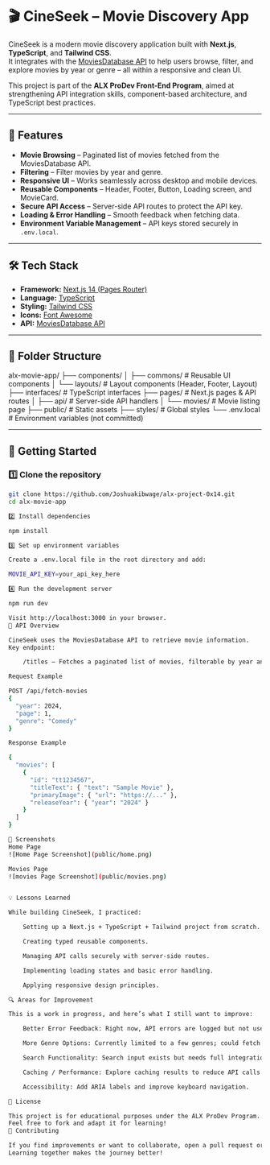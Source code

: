 # 🎬 CineSeek – Movie Discovery App

CineSeek is a modern movie discovery application built with **Next.js**, **TypeScript**, and **Tailwind CSS**.  
It integrates with the [MoviesDatabase API](https://rapidapi.com/SAdrian/api/moviesdatabase/) to help users browse, filter, and explore movies by year or genre – all within a responsive and clean UI.

This project is part of the **ALX ProDev Front-End Program**, aimed at strengthening API integration skills, component-based architecture, and TypeScript best practices.

---

## 📌 Features

- **Movie Browsing** – Paginated list of movies fetched from the MoviesDatabase API.
- **Filtering** – Filter movies by year and genre.
- **Responsive UI** – Works seamlessly across desktop and mobile devices.
- **Reusable Components** – Header, Footer, Button, Loading screen, and MovieCard.
- **Secure API Access** – Server-side API routes to protect the API key.
- **Loading & Error Handling** – Smooth feedback when fetching data.
- **Environment Variable Management** – API keys stored securely in `.env.local`.

---

## 🛠 Tech Stack

- **Framework:** [Next.js 14 (Pages Router)](https://nextjs.org/)
- **Language:** [TypeScript](https://www.typescriptlang.org/)
- **Styling:** [Tailwind CSS](https://tailwindcss.com/)
- **Icons:** [Font Awesome](https://fontawesome.com/)
- **API:** [MoviesDatabase API](https://rapidapi.com/SAdrian/api/moviesdatabase/)

---

## 📂 Folder Structure

alx-movie-app/
├── components/
│ ├── commons/ # Reusable UI components
│ └── layouts/ # Layout components (Header, Footer, Layout)
├── interfaces/ # TypeScript interfaces
├── pages/ # Next.js pages & API routes
│ ├── api/ # Server-side API handlers
│ └── movies/ # Movie listing page
├── public/ # Static assets
├── styles/ # Global styles
└── .env.local # Environment variables (not committed)


---

## 🚀 Getting Started

### 1️⃣ Clone the repository
```bash
git clone https://github.com/Joshuakibwage/alx-project-0x14.git
cd alx-movie-app

2️⃣ Install dependencies

npm install

3️⃣ Set up environment variables

Create a .env.local file in the root directory and add:

MOVIE_API_KEY=your_api_key_here

4️⃣ Run the development server

npm run dev

Visit http://localhost:3000 in your browser.
📡 API Overview

CineSeek uses the MoviesDatabase API to retrieve movie information.
Key endpoint:

    /titles – Fetches a paginated list of movies, filterable by year and genre.

Request Example

POST /api/fetch-movies
{
  "year": 2024,
  "page": 1,
  "genre": "Comedy"
}

Response Example

{
  "movies": [
    {
      "id": "tt1234567",
      "titleText": { "text": "Sample Movie" },
      "primaryImage": { "url": "https://..." },
      "releaseYear": { "year": "2024" }
    }
  ]
}

📱 Screenshots
Home Page
![Home Page Screenshot](public/home.png)

Movies Page
![movies Page Screenshot](public/movies.png)


💡 Lessons Learned

While building CineSeek, I practiced:

    Setting up a Next.js + TypeScript + Tailwind project from scratch.

    Creating typed reusable components.

    Managing API calls securely with server-side routes.

    Implementing loading states and basic error handling.

    Applying responsive design principles.

🔍 Areas for Improvement

This is a work in progress, and here’s what I still want to improve:

    Better Error Feedback: Right now, API errors are logged but not user-friendly.

    More Genre Options: Currently limited to a few genres; could fetch dynamically from the API.

    Search Functionality: Search input exists but needs full integration with API filtering.

    Caching / Performance: Explore caching results to reduce API calls and improve speed.

    Accessibility: Add ARIA labels and improve keyboard navigation.

📜 License

This project is for educational purposes under the ALX ProDev Program.
Feel free to fork and adapt it for learning!
🤝 Contributing

If you find improvements or want to collaborate, open a pull request or issue.
Learning together makes the journey better!
